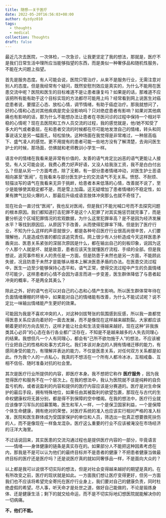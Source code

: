 ```yaml
---
title: 随想——关于医疗
date: 2022-05-20T16:56:03+08:00
author: dyzdyz010
tags:
  - thoughts
  - medical
collection: Thoughts
draft: false
---
```


最近几次去医院，一次体检，一次急诊，让我更坚定了我的想法，那就是，医疗不是我们日常生活中理所应当能够指望的东西，而是类似一种奢侈品和随机性服务，不能在大问题上指望。

首先是服务态度。有人可能会说，医院只管治疗，从来不是服务行业，无需注意对别人的态度。但是我经常有个疑问，既然安慰剂效应是真实的，为什么不能用在医患交流中呢？医院和医生的目标难道不是让患者康复吗？如果是的话，那难道不应该把所有能有助于这个目标实现的方法都尽可能用上吗？经常看到网上说医生对癌症患者说，要摆正心态、放松心情，调节情绪，有助于癌症治疗。那我就想问了，好的心情和心态对其他疾病是完全没影响吗？只对绝症患者有影响？如果对其他病痛也有影响的话，那为什么不能想办法让患者在寻医问诊的过程中保持一个相对平稳的心情呢？现在去医院和工作人员交流的过程，我的感觉就是，他/她不知受了多大的气或者委屈，在和患者交流的时候都在尽可能地发泄自己的情绪，转头和同事说话又是另一幅面孔，轻松愉快。这种场面在我觉得是非常难过，一种居高临下、盛气凌人的感觉。更不用提有的患者可能一些地方没有了解清楚，去询问医生护士的时候，那场面，仿佛就和老师教训小学生一样。

语言中的情绪在我看来是非常有价值的，友善的语气肯定比凶恶的语气更能让人接受。有人又可能会说，我费心费力好声好语，又没人给我涨工资，我不是白白付出么？但是从另一个方面考虑，除了无赖，有一部分患者情绪冲动，对医生护士恶语相向甚至“医闹”，在我看来与部分医生护士的交流语气不无关系。愤怒、不耐烦、轻描淡写的语气在我看来无异于挑衅，给患者本来低落的心情，改善就不说了，至少是能够使其稳定都不是，而是雪上加霜。这无疑增加了患者情绪的不稳定性，如果有脾气比较火爆的人，那最后升级成语言肢体冲突那么也就不奇怪了。

现在社会一直讨伐“医闹”，我也反对医闹，但是我们不能光喊口号而不去探究问题的根本原因。我们都知道打击犯罪不是这个人犯罪了对其实施惩罚就完事了，而是要分析这个区域犯罪情况的宏观数据，为什么这里犯罪率高？是不是因为经济发展水平？等找到原因后，从原因下手改善，从而使得犯罪率下降。但是到了医疗行业，不知为什么这样的声音就很少，都是各种号召医疗行业很高尚很辛苦，人们要理解他，凡是造成伤害的都应该追究责任。网上很少有人分析造成今天这样医患矛盾突出、医患关系紧张的深层次原因是什么，都在输出自己的刻板印象，说因为这个人那个人就是坏、就是故意，患者应该天生就懂医疗流程、手续的全部。但是我想说，追究事件相关人的责任是一方面，但是防患于未然也是另一方面，不能顾此失彼，况且防患于未然才是能够从根本上解决医患矛盾的办法。在医患交流过程中，医生一边至少能够保持心态平和，语气正常，使得交流过程中产生的负面情绪尽可能少，这样患者的心情不会因为语言而进一步变差，医生群体降低了与患者起冲突的概率，不是两全其美么？

除此之外，好的语气也可以对自己的心态和心情产生影响。所以医生群体常年待在负面情绪爆棚的环境中，如果能对自己的情绪能有改善，为什么不能试试呢？说不定比一味输出情绪能产生更好的效果。

可能因为我是不喜欢冲突的人，对这种剑拔弩张的氛围感到反感，所以我一直都觉得医患关系应该向着好的一面去发展，而不是像现在这样越来越割裂。大家都应该朝着更好的方向去努力，这样才能让社会和生活变得越来越好。现在这种“非我族类其心必异”的心态在各行各业都广泛存在，不知是不是越来越多的人失去同理心的结果。我想但凡一个人有同理心，都会有“己所不欲勿施于人”的想法，不应该被行业把自己的性格和处事方式异化。我们本该对身边的人拥有情绪迁移的能力，有感同身受的能力，有理解并表达的能力，不仅是医患关系，对任何双方关系都是如此。作为我个人的一点私心，我真的不想活在一个所有人都冷冰冰，互相戒备、互相不信任、随时准备对抗的社会里。

其次是医疗行业所提供的内容，即医疗本身。我不想把它称作 **医疗服务** ，因为我觉得医疗和服务不在一个层次上。在我的想法中，我认为医院就不该是纯粹的自负盈亏机构，或者说盈利的内容和提供的医疗内容应该是分赛道的。医疗是对生命保护的最后手段，拥有特殊地位，如果任由其被盈利的欲望包裹，那现在与古代的生命权健康权将无甚分别，都是得不到保障的空中楼阁。在我的想法中，医疗行业就应该像学习军队的招募策略，医生和军人一样，一个是保卫国家利益，一个是保障个体生命健康，拥有绝对的荣誉。对医疗系统的准入也应该实行相对严格的准入标准，医院和医生群体成为受国家保护的单位和人员，筛选出一批真正想要救死扶伤的人，而不是像现在一样鱼龙混杂。医疗这么重要的行业不应该被淹没在市场经济的汪洋大海里。

不过话说回来，其实医患的交流沟通过程也是提供医疗内容的一部分，毕竟语言——情绪——身体健康的链条是真实存在的。如果部分人不能把这种因素考虑在内，那我是不是可以认为他们的最终目标并不是患者的健康？不把患者健康当做最终目标的医疗还是医疗吗？还是说医疗真的就如同奢侈品一样，不是面向大众的？

以上都是我可以说很不切实际的想法，但是对社会变得越来越好的期望是真的。在有所改变之前，医疗的现状就是如此。一方面我们想让医疗变得更好，但另一方面我们也不应该将希望完全寄托在医疗行业身上，我们要对自己的健康负责，同时杜绝虚假的希望。尽人事，听天命才是处世之道，做好自己能做的，不论是锻炼身体、还是健康生活；剩下的就交给命运，而不是不切实际地幻想医院就能解决你的一切病痛。

**不，他们不能。**